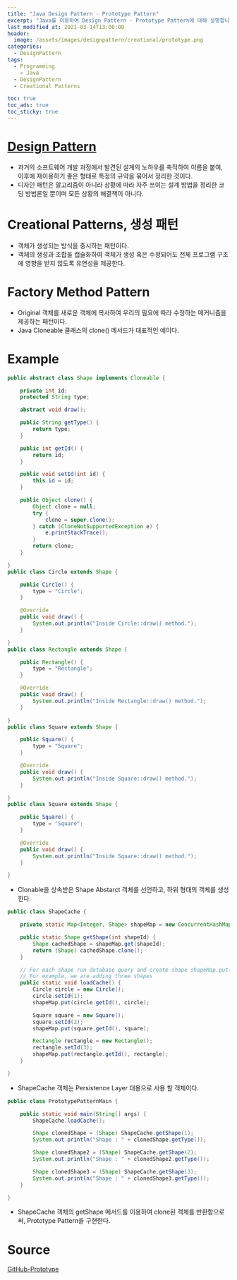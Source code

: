 ```yaml
---
title: "Java Design Pattern - Prototype Pattern"
excerpt: "Java를 이용하여 Design Pattern - Prototype Pattern에 대해 설명합니다."
last_modified_at: 2021-03-14T13:00:00
header:
  image: /assets/images/designpattern/creational/prototype.png
categories:
  - DesignPattern
tags:
  - Programming
	- Java
  - DesignPattern
  - Creational Patterns

toc: true
toc_ads: true
toc_sticky: true
---
```

# [Design Pattern](../designpattern)
- 과거의 소프트웨어 개발 과정에서 발견된 설계의 노하우를 축적하여 이름을 붙여, 이후에 재이용하기 좋은 형태로 특정의 규약을 묶어서 정리한 것이다.
- 디자인 패턴은 알고리즘이 아니라 상황에 따라 자주 쓰이는 설계 방법을 정리한 코딩 방법론일 뿐이며 모든 상황의 해결책이 아니다.

# Creational Patterns, 생성 패턴
- 객체가 생성되는 방식을 중시하는 패턴이다.
- 객체의 생성과 조합을 캡슐화하여 객체가 생성 혹은 수정되어도 전체 프로그램 구조에 영향을 받지 않도록 유연성을 제공한다.

# Factory Method Pattern
- Original 객체를 새로운 객체에 복사하여 우리의 필요에 따라 수정하는 메커니즘을 제공하는 패턴이다.
- Java Cloneable 클래스의 clone() 메서드가 대표적인 예이다.

# Example
```java
public abstract class Shape implements Cloneable {

	private int id;
	protected String type;

	abstract void draw();

	public String getType() {
		return type;
	}

	public int getId() {
		return id;
	}

	public void setId(int id) {
		this.id = id;
	}

	public Object clone() {
		Object clone = null;
		try {
			clone = super.clone();
		} catch (CloneNotSupportedException e) {
			e.printStackTrace();
		}
		return clone;
	}

}
public class Circle extends Shape {

	public Circle() {
		type = "Circle";
	}

	@Override
	public void draw() {
		System.out.println("Inside Circle::draw() method.");
	}

}
public class Rectangle extends Shape {

	public Rectangle() {
		type = "Rectangle";
	}

	@Override
	public void draw() {
		System.out.println("Inside Rectangle::draw() method.");
	}

}
public class Square extends Shape {

	public Square() {
		type = "Square";
	}

	@Override
	public void draw() {
		System.out.println("Inside Square::draw() method.");
	}

}
public class Square extends Shape {

	public Square() {
		type = "Square";
	}

	@Override
	public void draw() {
		System.out.println("Inside Square::draw() method.");
	}

}
```

- Clonable을 상속받은 Shape Abstarct 객체를 선언하고, 하위 형태의 객체를 생성한다.

```java
public class ShapeCache {

	private static Map<Integer, Shape> shapeMap = new ConcurrentHashMap<Integer, Shape>();

	public static Shape getShape(int shapeId) {
		Shape cachedShape = shapeMap.get(shapeId);
		return (Shape) cachedShape.clone();
	}

	// For each shape run database query and create shape shapeMap.put(shapeKey, shape);
	// For example, we are adding three shapes
	public static void loadCache() {
		Circle circle = new Circle();
		circle.setId(1);
		shapeMap.put(circle.getId(), circle);

		Square square = new Square();
		square.setId(2);
		shapeMap.put(square.getId(), square);

		Rectangle rectangle = new Rectangle();
		rectangle.setId(3);
		shapeMap.put(rectangle.getId(), rectangle);
	}

}
```

- ShapeCache 객체는 Persistence Layer 대용으로 사용 할 객체이다.

```java
public class PrototypePatternMain {

	public static void main(String[] args) {
		ShapeCache.loadCache();

		Shape clonedShape = (Shape) ShapeCache.getShape(1);
		System.out.println("Shape : " + clonedShape.getType());

		Shape clonedShape2 = (Shape) ShapeCache.getShape(2);
		System.out.println("Shape : " + clonedShape2.getType());

		Shape clonedShape3 = (Shape) ShapeCache.getShape(3);
		System.out.println("Shape : " + clonedShape3.getType());
	}

}
```

- ShapeCache 객체의 getShape 메서드를 이용하여 clone된 객체를 반환함으로써, Prototype Pattern을 구현한다.

# Source
[GitHub-Prototype](https://github.com/GracefulSoul/Sample/tree/master/src/main/java/gracefulsoul/designpattern/creational/prototype)